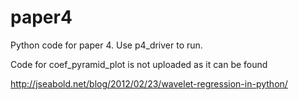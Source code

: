 # paper4
Python code for paper 4. Use p4_driver to run.

Code for coef_pyramid_plot is not uploaded as it can be found 

http://jseabold.net/blog/2012/02/23/wavelet-regression-in-python/


